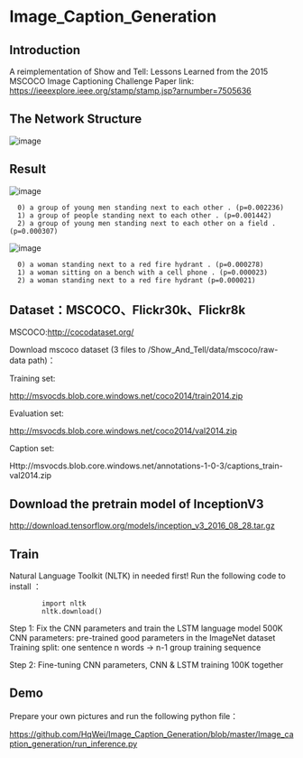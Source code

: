 # Image_Caption_Generation
## Introduction
A reimplementation of Show and Tell: Lessons Learned from the 2015 MSCOCO Image Captioning Challenge
Paper link: https://ieeexplore.ieee.org/stamp/stamp.jsp?arnumber=7505636
## The Network Structure
![image](https://github.com/HqWei/Image_Caption_Generation/blob/master/show_and_tell_network_structure.png)
## Result
![image](https://github.com/HqWei/Image_Caption_Generation/blob/master/Image_caption_generation/result/result1.png)

      0) a group of young men standing next to each other . (p=0.002236)
      1) a group of people standing next to each other . (p=0.001442)
      2) a group of young men standing next to each other on a field . (p=0.000307)
![image](https://github.com/HqWei/Image_Caption_Generation/blob/master/Image_caption_generation/result/result2.png)

      0) a woman standing next to a red fire hydrant . (p=0.000278)
      1) a woman sitting on a bench with a cell phone . (p=0.000023)
      2) a woman standing next to a red fire hydrant (p=0.000021)
 ## Dataset：MSCOCO、Flickr30k、Flickr8k
MSCOCO:http://cocodataset.org/

Download mscoco dataset (3 files to /Show_And_Tell/data/mscoco/raw-data path)：

Training set:

http://msvocds.blob.core.windows.net/coco2014/train2014.zip

Evaluation set: 

http://msvocds.blob.core.windows.net/coco2014/val2014.zip

Caption set:

Http://msvocds.blob.core.windows.net/annotations-1-0-3/captions_train-val2014.zip

## Download the pretrain model of InceptionV3

http://download.tensorflow.org/models/inception_v3_2016_08_28.tar.gz 
## Train 
Natural Language Toolkit (NLTK) in needed first!  Run the following code to install ：

            import nltk
            nltk.download()

Step 1: Fix the CNN parameters and train the LSTM language model 500K
CNN parameters: pre-trained good parameters in the ImageNet dataset
Training split: one sentence n words -> n-1 group training sequence

Step 2: Fine-tuning CNN parameters, CNN & LSTM training 100K together
## Demo

Prepare your own pictures and run the following python file：

https://github.com/HqWei/Image_Caption_Generation/blob/master/Image_caption_generation/run_inference.py
